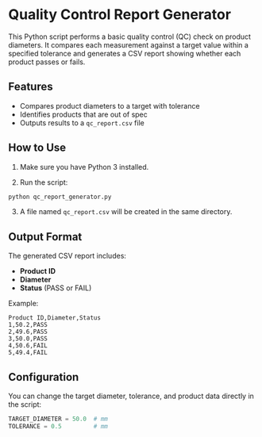 # Quality Control Report Generator

This Python script performs a basic quality control (QC) check on product diameters. It compares each measurement against a target value within a specified tolerance and generates a CSV report showing whether each product passes or fails.

## Features

- Compares product diameters to a target with tolerance
- Identifies products that are out of spec
- Outputs results to a `qc_report.csv` file

## How to Use

1. Make sure you have Python 3 installed.

2. Run the script:

```bash
python qc_report_generator.py
```

3. A file named `qc_report.csv` will be created in the same directory.

## Output Format

The generated CSV report includes:

- **Product ID**
- **Diameter**
- **Status** (PASS or FAIL)

Example:
```
Product ID,Diameter,Status
1,50.2,PASS
2,49.6,PASS
3,50.0,PASS
4,50.6,FAIL
5,49.4,FAIL
```

## Configuration

You can change the target diameter, tolerance, and product data directly in the script:

```python
TARGET_DIAMETER = 50.0  # mm
TOLERANCE = 0.5         # mm
```
